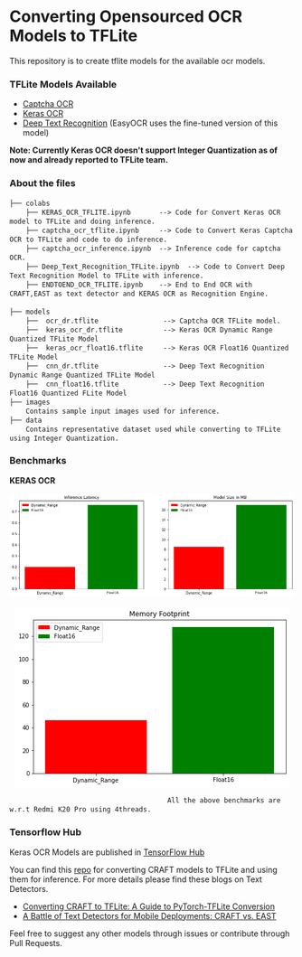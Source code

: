 # Converting Opensourced OCR Models to TFLite

This repository is to create tflite models for the available ocr models.

### TFLite Models Available

- [Captcha OCR](https://keras.io/examples/vision/captcha_ocr/)
- [Keras OCR](https://github.com/faustomorales/keras-ocr)
- [Deep Text Recognition](https://github.com/clovaai/deep-text-recognition-benchmark) (EasyOCR uses the fine-tuned version of this model)

**Note: Currently Keras OCR doesn't support Integer Quantization as of now and already reported to TFLite team.**


### About the files
 ```
 ├── colabs
     ├── KERAS_OCR_TFLITE.ipynb       --> Code for Convert Keras OCR model to TFLite and doing inference.
     ├── captcha_ocr_tflite.ipynb     --> Code to Convert Keras Captcha OCR to TFLite and code to do inference.
     ├── captcha_ocr_inference.ipynb  --> Inference code for captcha OCR.
     ├── Deep_Text_Recognition_TFLite.ipynb  --> Code to Convert Deep Text Recognition Model to TFLite with inference.
     ├── ENDTOEND_OCR_TFLITE.ipynb    --> End to End OCR with CRAFT,EAST as text detector and KERAS OCR as Recognition Engine.

 ├── models
     ├──  ocr_dr.tflite                --> Captcha OCR TFLite model.
     ├──  keras_ocr_dr.tflite          --> Keras OCR Dynamic Range Quantized TFLite Model
     ├──  keras_ocr_float16.tflite     --> Keras OCR Float16 Quantized TFLite Model
     ├──  cnn_dr.tflite                --> Deep Text Recognition Dynamic Range Quantized TFLite Model
     ├──  cnn_float16.tflite           --> Deep Text Recognition Float16 Quantized FLite Model 
 ├── images
     Contains sample input images used for inference.
 ├── data
     Contains representative dataset used while converting to TFLite using Integer Quantization.
 ```
 
### Benchmarks

**KERAS OCR**

![alt text](benchmarks/kerasocr_benchmark.png)
<p align="center">
<img align="center" src="benchmarks/memory_footprint.png">
 </p>
 
                                           All the above benchmarks are w.r.t Redmi K20 Pro using 4threads.
 
### Tensorflow Hub

Keras OCR Models are published in [TensorFlow Hub](https://tfhub.dev/tulasiram58827/lite-model/keras-ocr/dr/1)

You can find this [repo](https://github.com/tulasiram58827/craft_tflite) for converting CRAFT models to TFLite and using them for inference. For more details please find these blogs on Text Detectors.

- [Converting CRAFT to TFLite: A Guide to PyTorch-TFLite Conversion](https://tulasi.dev/craft-in-tflite)
- [A Battle of Text Detectors for Mobile Deployments: CRAFT vs. EAST](https://sayak.dev/optimizing-text-detectors/)


Feel free to suggest any other models through issues or contribute through Pull Requests.

